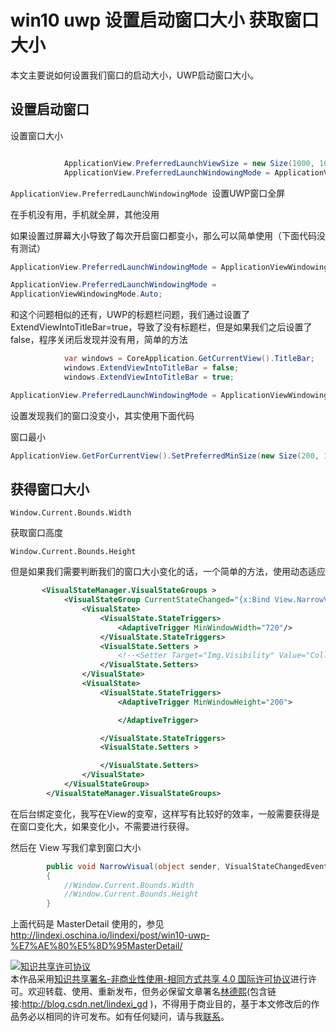 # win10 uwp 设置启动窗口大小  获取窗口大小

本文主要说如何设置我们窗口的启动大小，UWP启动窗口大小。
<!--more-->

<div id="toc"></div>

## 设置启动窗口

设置窗口大小

```csharp

            ApplicationView.PreferredLaunchViewSize = new Size(1000, 1000);
            ApplicationView.PreferredLaunchWindowingMode = ApplicationViewWindowingMode.PreferredLaunchViewSize;
```
`ApplicationView.PreferredLaunchWindowingMode `设置UWP窗口全屏

在手机没有用，手机就全屏，其他没用

如果设置过屏幕大小导致了每次开启窗口都变小，那么可以简单使用（下面代码没有测试）

```csharp
ApplicationView.PreferredLaunchWindowingMode = ApplicationViewWindowingMode.PreferredLaunchViewSize;

ApplicationView.PreferredLaunchWindowingMode =
ApplicationViewWindowingMode.Auto;
```
和这个问题相似的还有，UWP的标题栏问题，我们通过设置了ExtendViewIntoTitleBar=true，导致了没有标题栏，但是如果我们之后设置了false，程序关闭后发现并没有用，简单的方法

```csharp
            var windows = CoreApplication.GetCurrentView().TitleBar;
            windows.ExtendViewIntoTitleBar = false;
            windows.ExtendViewIntoTitleBar = true;
```

```csharp
ApplicationView.PreferredLaunchWindowingMode = ApplicationViewWindowingMode.FullScreen;
```

设置发现我们的窗口没变小，其实使用下面代码

窗口最小

```csharp
ApplicationView.GetForCurrentView().SetPreferredMinSize(new Size(200, 100));
```

## 获得窗口大小

`Window.Current.Bounds.Width`

获取窗口高度

`Window.Current.Bounds.Height`

但是如果我们需要判断我们的窗口大小变化的话，一个简单的方法，使用动态适应

```xml
       <VisualStateManager.VisualStateGroups >
            <VisualStateGroup CurrentStateChanged="{x:Bind View.NarrowVisual}">
                <VisualState>
                    <VisualState.StateTriggers>
                        <AdaptiveTrigger MinWindowWidth="720"/>
                    </VisualState.StateTriggers>
                    <VisualState.Setters >
                        <!--<Setter Target="Img.Visibility" Value="Collapsed"></Setter>-->
                    </VisualState.Setters>
                </VisualState>
                <VisualState>
                    <VisualState.StateTriggers>
                        <AdaptiveTrigger MinWindowHeight="200">

                        </AdaptiveTrigger>

                    </VisualState.StateTriggers>
                    <VisualState.Setters >

                    </VisualState.Setters>
                </VisualState>
            </VisualStateGroup>
        </VisualStateManager.VisualStateGroups>
```

在后台绑定变化，我写在View的变窄，这样写有比较好的效率，一般需要获得是在窗口变化大，如果变化小，不需要进行获得。

然后在 View 写我们拿到窗口大小

```csharp
        public void NarrowVisual(object sender, VisualStateChangedEventArgs e)
        {
            //Window.Current.Bounds.Width  
            //Window.Current.Bounds.Height
        }

```

上面代码是 MasterDetail 使用的，参见 http://lindexi.oschina.io/lindexi/post/win10-uwp-%E7%AE%80%E5%8D%95MasterDetail/

<a rel="license" href="http://creativecommons.org/licenses/by-nc-sa/4.0/"><img alt="知识共享许可协议" style="border-width:0" src="https://licensebuttons.net/l/by-nc-sa/4.0/88x31.png" /></a><br />本作品采用<a rel="license" href="http://creativecommons.org/licenses/by-nc-sa/4.0/">知识共享署名-非商业性使用-相同方式共享 4.0 国际许可协议</a>进行许可。欢迎转载、使用、重新发布，但务必保留文章署名[林德熙](http://blog.csdn.net/lindexi_gd)(包含链接:http://blog.csdn.net/lindexi_gd )，不得用于商业目的，基于本文修改后的作品务必以相同的许可发布。如有任何疑问，请与我[联系](mailto:lindexi_gd@163.com)。



